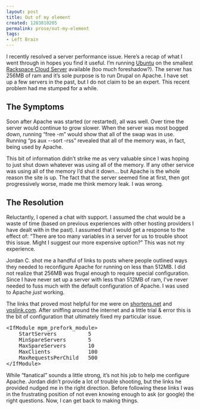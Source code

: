 ```yaml
---
layout: post
title: Out of my element
created: 1283810205
permalink: prose/out-my-element
tags:
- Left Brain
---
```

<p>I recently resolved a server performance issue. Here&rsquo;s a recap of what I went through in hopes you find it useful. I&rsquo;m running <a href="http://ubuntu.com">Ubuntu</a> on the smallest <a href="http://www.rackspacecloud.com/1345.html">Rackspace Cloud Server</a> available (too much foreshadow?). The server has 256MB of ram and it&rsquo;s sole purpose is to run <a href-"http://drupal.org">Drupal</a> on Apache. I have set up a few servers in the past, but I do not claim to be an expert.  This recent problem had me stumped for a while.</p>
<h2>The Symptoms</h2>
<p>Soon after Apache was started (or restarted), all was well. Over time the server would continue to grow slower. When the server was most bogged down, running &ldquo;free -m&rdquo; would show that all of the swap was in use. Running &ldquo;ps aux --sort -rss&rdquo; revealed that all of the memory was, in fact, being used by Apache.</p>
<p>This bit of information didn&rsquo;t strike me as very valuable since I was hoping to just shut down whatever was using all of the memory. If any other service was using all of the memory I&rsquo;d shut it down&hellip; but Apache is the whole reason the site is up. The fact that the server seemed fine at first, then got progressively worse, made me think memory leak. I was wrong.</p>
<h2>The Resolution</h2>
<p>Reluctantly, I opened a chat with support. I assumed the chat would be a waste of time (based on previous experiences with other hosting providers I have dealt with in the past). I assumed that I would get a response to the effect of: &ldquo;There are too many variables in a server for us to trouble shoot this issue. Might I suggest our more expensive option?&rdquo; This was not my experience.</p>
<p>Jordan C. shot me a handful of links to posts where people outlined ways they needed to reconfigure Apache for running on less than 512MB. I did not realize that 256MB was frugal enough to require special configuration. Since I have never set up a server with less than 512MB of ram, I've never needed to fuss much with the default configuration of Apache. I was used to Apache <em>just</em> working. </p>
<p>The links that proved most helpful for me were on <a href="http://daniel.shortens.net/weblog/apache-optimization">shortens.net</a> and <a href="http://wiki.vpslink.com/Low_memory_MySQL_/_Apache_configurations"> vpslink.com</a>. After sniffing around the internet and a little trial & error this is the bit of configuration that ultimately fixed my particular issue.</p>
<pre>
&lt;IfModule mpm_prefork_module>
    StartServers          5
    MinSpareServers       5
    MaxSpareServers       10
    MaxClients            100
    MaxRequestsPerChild   500
&lt;/IfModule>
</pre>
<p> While &ldquo;fanatical&rdquo; sounds a little strong, it&rsquo;s not his job to help me configure Apache. Jordan didn&rsquo;t provide a lot of trouble shooting, but the links he provided nudged me in the right direction. Before following these links I was in the frustrating position of not even knowing enough to ask (or google) the right questions. Now, I can get back to making things.</p>

